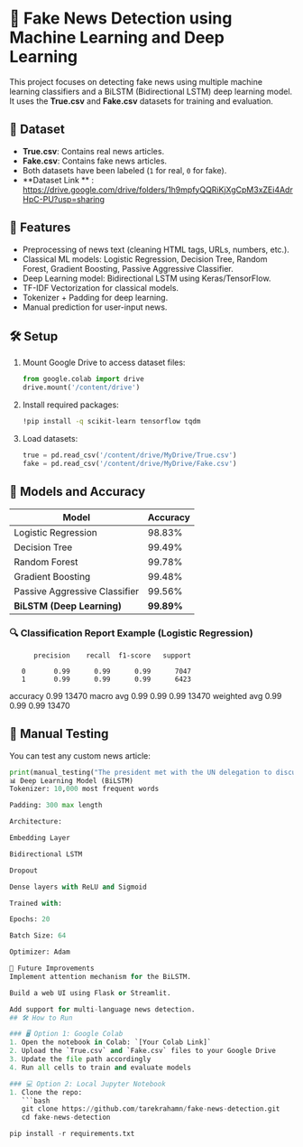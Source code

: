 # 📰 Fake News Detection using Machine Learning and Deep Learning

This project focuses on detecting fake news using multiple machine learning classifiers and a BiLSTM (Bidirectional LSTM) deep learning model. It uses the **True.csv** and **Fake.csv** datasets for training and evaluation.

## 📁 Dataset

- **True.csv**: Contains real news articles.
- **Fake.csv**: Contains fake news articles.
- Both datasets have been labeled (`1` for real, `0` for fake).
-  **Dataset Link ** : https://drive.google.com/drive/folders/1h9mpfyQQRiKjXgCpM3xZEi4AdrHpC-PU?usp=sharing

## 📌 Features

- Preprocessing of news text (cleaning HTML tags, URLs, numbers, etc.).
- Classical ML models: Logistic Regression, Decision Tree, Random Forest, Gradient Boosting, Passive Aggressive Classifier.
- Deep Learning model: Bidirectional LSTM using Keras/TensorFlow.
- TF-IDF Vectorization for classical models.
- Tokenizer + Padding for deep learning.
- Manual prediction for user-input news.

## 🛠️ Setup

1. Mount Google Drive to access dataset files:
    ```python
    from google.colab import drive
    drive.mount('/content/drive')
    ```
2. Install required packages:
    ```bash
    !pip install -q scikit-learn tensorflow tqdm
    ```
3. Load datasets:
    ```python
    true = pd.read_csv('/content/drive/MyDrive/True.csv')
    fake = pd.read_csv('/content/drive/MyDrive/Fake.csv')
    ```

## 🧪 Models and Accuracy

| Model                            | Accuracy     |
|----------------------------------|--------------|
| Logistic Regression              | 98.83%       |
| Decision Tree                    | 99.49%       |
| Random Forest                    | 99.78%       |
| Gradient Boosting                | 99.48%       |
| Passive Aggressive Classifier    | 99.56%       |
| **BiLSTM (Deep Learning)**       | **99.89%**   |

### 🔍 Classification Report Example (Logistic Regression)
          precision    recall  f1-score   support

       0       0.99      0.99      0.99      7047
       1       0.99      0.99      0.99      6423

accuracy                           0.99     13470
macro avg 0.99 0.99 0.99 13470
weighted avg 0.99 0.99 0.99 13470


## 🔎 Manual Testing

You can test any custom news article:

```python
print(manual_testing("The president met with the UN delegation to discuss climate change."))
📊 Deep Learning Model (BiLSTM)
Tokenizer: 10,000 most frequent words

Padding: 300 max length

Architecture:

Embedding Layer

Bidirectional LSTM

Dropout

Dense layers with ReLU and Sigmoid

Trained with:

Epochs: 20

Batch Size: 64

Optimizer: Adam

📌 Future Improvements
Implement attention mechanism for the BiLSTM.

Build a web UI using Flask or Streamlit.

Add support for multi-language news detection.
## 🛠️ How to Run

### 🖥️ Option 1: Google Colab
1. Open the notebook in Colab: `[Your Colab Link]`
2. Upload the `True.csv` and `Fake.csv` files to your Google Drive
3. Update the file path accordingly
4. Run all cells to train and evaluate models

### 💻 Option 2: Local Jupyter Notebook
1. Clone the repo:
   ```bash
   git clone https://github.com/tarekrahamn/fake-news-detection.git
   cd fake-news-detection

pip install -r requirements.txt

